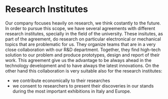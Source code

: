 # Research Institutes

Our company focuses heavily on research, we think costantly to the future. In order to pursue this scope, we have several agreements with different research institutes, specially in the field of the university.
These insitutes, as part of the agreement, do research on particular electronical or mechanical topics that are problematic for us. They organize teams that are in a very close collaboration with our R&D department.
Together, they find high-tech solution to our problem and produce prototypes, design and report of their work.
This agreement give us the advantage to be always ahead in the technology development and to have always the latest innovations.
On the other hand this collaboration is very suitable also for the research institutes:

- we contribute economically to their researches
- we consent to researchers to present their discoveries in our stands during the most important exhibitions in Italy and Europe.